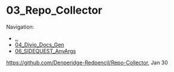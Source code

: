 # 03_Repo_Collector

Navigation:
- [..](../)
- [04_Divio_Docs_Gen](04_Divio_Docs_Gen.md)
- [06_SIDEQUEST_AnyArgs](06_SIDEQUEST_AnyArgs.md)


https://github.com/Denperidge-Redpencil/Repo-Collector, Jan 30
